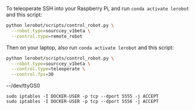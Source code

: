 To teleoperate SSH into your Raspberry Pi, and run `conda activate lerobot` and this script:

```bash
python lerobot/scripts/control_robot.py \
  --robot.type=sourccey_v1beta \
  --control.type=remote_robot
```

Then on your laptop, also run `conda activate lerobot` and this script:

```bash
python lerobot/scripts/control_robot.py \
  --robot.type=sourccey_v1beta \
  --control.type=teleoperate \
  --control.fps=30
```

--/dev/ttyGS0

```
sudo iptables -I DOCKER-USER -p tcp --dport 5555 -j ACCEPT
sudo iptables -I DOCKER-USER -p tcp --dport 5556 -j ACCEPT
```
